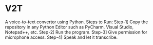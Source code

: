 # V2T
A voice-to-text convertor using Python.
Steps to Run:
Step-1] Copy the repository in any Python Editor such as PyCharm, Visual Studio, Notepad++, etc.
Step-2] Run the program.
Step-3] Give permission for microphone access.
Step-4] Speak and let it transcribe.

